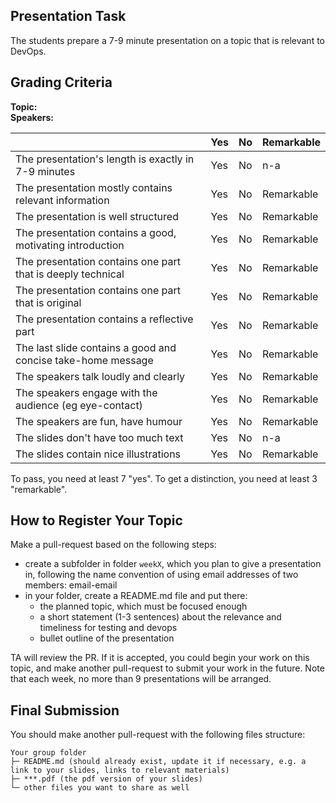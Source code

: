 
## Presentation Task

The students prepare a 7-9 minute presentation on a topic that is relevant to DevOps. 
 
## Grading Criteria

**Topic:**  
**Speakers:**

|                                             | Yes | No | Remarkable |
|-------------------------------------------- | ----|----|-------------|
|The presentation's length is exactly in 7-9 minutes  | Yes | No | n-a |
|The presentation mostly contains relevant information | Yes | No | Remarkable |
|The presentation is well structured  | Yes | No | Remarkable |
|The presentation contains a good, motivating introduction  | Yes | No | Remarkable |
|The presentation contains one part that is deeply technical  | Yes | No | Remarkable |
|The presentation contains one part that is original | Yes | No | Remarkable |
|The presentation contains a reflective part  | Yes | No | Remarkable |
|The last slide contains a good and concise take-home message | Yes | No | Remarkable |
|The speakers talk loudly and  clearly  | Yes | No | Remarkable |
|The speakers engage with the audience (eg eye-contact)  | Yes | No | Remarkable |
|The speakers are fun, have humour  | Yes | No | Remarkable |
|The slides don't have too much text  | Yes | No | n-a |
|The slides contain nice illustrations  | Yes | No | Remarkable |

To pass, you need at least 7 "yes".
To get a distinction, you need at least 3 "remarkable". 

## How to Register Your Topic

Make a pull-request based on the following steps:

- create a subfolder in folder `weekX`, which you plan to give a presentation in, following the name convention of using email addresses of two members: email-email
- in your folder, create a README.md file and put there:
   - the planned topic, which must be focused enough
   - a short statement (1-3 sentences) about the relevance and timeliness for testing and devops
   - bullet outline of the presentation  

TA will review the PR. If it is accepted, you could begin your work on this topic, and make another pull-request to submit your work in the future. Note that each week, no more than 9 presentations will be arranged.

## Final Submission

You should make another pull-request with the following files structure:

```
Your group folder
├─ README.md (should already exist, update it if necessary, e.g. a link to your slides, links to relevant materials)
├─ ***.pdf (the pdf version of your slides)
└─ other files you want to share as well
```
